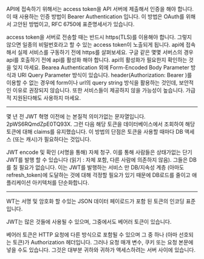 API에 접속하기 위해서는 access token을 API 서버에 제출해서 인증을 해야 합니다. 이 때 사용하는 인증 방법이 Bearer Authentication 입니다. 이 방법은 OAuth를 위해서 고안된 방법이고, RFC 6750에 표준명세서가 있습니다.

access token을 서버로 전송할 때는 반드시 https(TLS)를 이용해야 합니다. 그렇지 않으면 일종의 비밀번호라고 할 수 있는 access token이 노출되게 됩니다. api에 접속해서 실제 서비스를 구동하기 전에 https를 살펴보세요.
구글 같은 몇몇 서버스의 경우 api를 호출하기 전에 api를 활성화 해야 합니다. api의 활성화가 필요한지 확인하는 것을 잊지 마세요.
Bearea Authentication 외에 Form-Encoded Body Parameter 방식과 URI Query Parameter 방식이 있습니다. header(Authorization: Bearer )를 이용할 수 없는 경우에 form이나 url의 query string 방식을 활용하는 것인데, 보안적인 이유로 권장되지 않습니다. 또한 서비스들이 제공하지 않을 가능성이 높습니다. 가급적 지원된다해도 사용하지 마세요.


----


몇 년 전 JWT 혁명 이전에 <token>는 본질적 의미가없는 문자열입니다. 2pWS6RQmdZpE0TQ93X. 그런 다음 해당 토큰을 데이터베이스에서 조회하여 해당 토큰에 대해 claims를 유지했습니다. 이 방법의 단점은 토큰을 사용할 때마다 DB 액세스 (또는 캐시)가 필요하다는 것입니다.

JWT encode 및 확인 (서명을 통해) 자체 청구. 이를 통해 사람들은 상태가없는 단기 JWT를 발행 할 수 있습니다 (읽기 : 자체 포함, 다른 사람에 의존하지 않음). 그들은 DB를 칠 필요가 없습니다. 이는 JWT를 발행하는 서비스 만 DB/지속성 계층 (아마도 refresh_token)에 도달하는 것에 대해 걱정할 필요가 있기 때문에 DB로드를 줄이고 애플리케이션 아키텍처를 단순화합니다.

---

WT는 서명 및 암호화 할 수있는 JSON 데이터 페이로드가 포함 된 토큰의 인코딩 표준입니다.

JWT는 많은 것들에 사용될 수 있으며, 그중에서도 베어러 토큰이 있습니다.

베어러 토큰은 HTTP 요청에 다른 방식으로 포함될 수 있으며 그 중 하나 (아마 선호되는 토큰)가 Authorization 헤더입니다. 그러나 요청 매개 변수, 쿠키 또는 요청 본문에 넣을 수도 있습니다. 그것은 대부분 귀하와 귀하가 액세스하려는 서버 사이에 있습니다.
